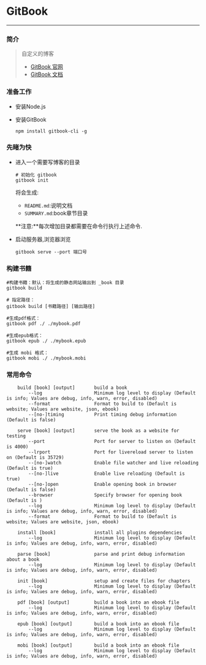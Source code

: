 # GitBook

------

### 简介

> 自定义的博客
>
> - [GitBook 官网](https://links.jianshu.com/go?to=https%3A%2F%2Fwww.gitbook.com)
> - [GitBook 文档](https://links.jianshu.com/go?to=https%3A%2F%2Fgithub.com%2FGitbookIO%2Fgitbook)

### 准备工作

- 安装Node.js

- 安装GitBook

  ```shell
  npm install gitbook-cli -g
  ```

### 先睹为快

- 进入一个需要写博客的目录

  ```shell
  # 初始化 gitbook
  gitbook init
  ```

  将会生成:

  - `README.md`:说明文档
  - `SUMMARY.md`:book章节目录

  **注意:**每次增加目录都需要在命令行执行上述命令.

- 启动服务器,浏览器浏览

  ```shell
  gitbook serve --port 端口号
  ```

### 构建书籍

```shell
#构建书籍：默认：将生成的静态网站输出到 _book 目录
gitbook build

# 指定路径：
gitbook build [书籍路径] [输出路径]

#生成pdf格式：
gitbook pdf ./ ./mybook.pdf

#生成epub格式：
gitbook epub ./ ./mybook.epub

#生成 mobi 格式：
gitbook mobi ./ ./mybook.mobi
```



### 常用命令

```shell
    build [book] [output]       build a book
        --log                   Minimum log level to display (Default is info; Values are debug, info, warn, error, disabled)
        --format                Format to build to (Default is website; Values are website, json, ebook)
        --[no-]timing           Print timing debug information (Default is false)

    serve [book] [output]       serve the book as a website for testing
        --port                  Port for server to listen on (Default is 4000)
        --lrport                Port for livereload server to listen on (Default is 35729)
        --[no-]watch            Enable file watcher and live reloading (Default is true)
        --[no-]live             Enable live reloading (Default is true)
        --[no-]open             Enable opening book in browser (Default is false)
        --browser               Specify browser for opening book (Default is )
        --log                   Minimum log level to display (Default is info; Values are debug, info, warn, error, disabled)
        --format                Format to build to (Default is website; Values are website, json, ebook)

    install [book]              install all plugins dependencies
        --log                   Minimum log level to display (Default is info; Values are debug, info, warn, error, disabled)

    parse [book]                parse and print debug information about a book
        --log                   Minimum log level to display (Default is info; Values are debug, info, warn, error, disabled)

    init [book]                 setup and create files for chapters
        --log                   Minimum log level to display (Default is info; Values are debug, info, warn, error, disabled)

    pdf [book] [output]         build a book into an ebook file
        --log                   Minimum log level to display (Default is info; Values are debug, info, warn, error, disabled)

    epub [book] [output]        build a book into an ebook file
        --log                   Minimum log level to display (Default is info; Values are debug, info, warn, error, disabled)

    mobi [book] [output]        build a book into an ebook file
        --log                   Minimum log level to display (Default is info; Values are debug, info, warn, error, disabled)
```



